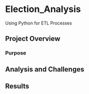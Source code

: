 # Election_Analysis
Using Python for ETL Processes 
## Project Overview
### Purpose
## Analysis and Challenges
## Results
